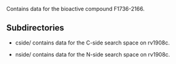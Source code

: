 Contains data for the bioactive compound F1736-2166.

## Subdirectories

- cside/ contains data for the C-side search space on rv1908c.

- nside/ contains data for the N-side search space on rv1908c.

